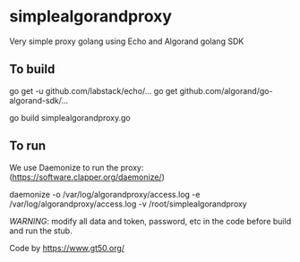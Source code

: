 # simplealgorandproxy
Very simple proxy golang using Echo and Algorand golang SDK

## To build
go get -u github.com/labstack/echo/...
go get github.com/algorand/go-algorand-sdk/...

go build simplealgorandproxy.go

## To run
We use Daemonize to run the proxy:
(https://software.clapper.org/daemonize/)

daemonize -o /var/log/algorandproxy/access.log -e /var/log/algorandproxy/access.log -v /root/simplealgorandproxy

*WARNING*: modify all data and token, password, etc in the code before build and run the stub.

Code by https://www.gt50.org/
